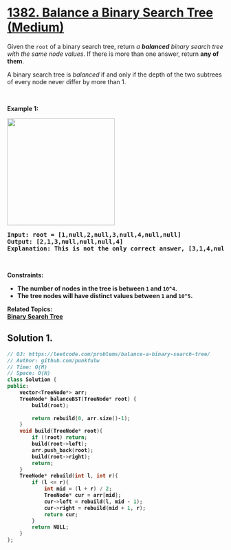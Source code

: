 # [1382. Balance a Binary Search Tree (Medium)](https://leetcode.com/problems/balance-a-binary-search-tree/)

<p>Given the <code>root</code> of a binary search tree, return <em>a <b>balanced</b> binary search tree with the same node values</em>. 
  If there is more than one answer, return <b>any of them</b>.</p>

<p>A binary search tree is <em>balanced</em> if and only if&nbsp;the depth of the two subtrees of&nbsp;every&nbsp;node never differ by more than 1.</p>

<p>&nbsp;</p>
<p><strong>Example 1:</strong></p>

<p><strong><img alt="" src="https://assets.leetcode.com/uploads/2021/08/10/balance1-tree.jpg" style="width: 250px; height: 248px;">

<pre><strong>Input:</strong> root = [1,null,2,null,3,null,4,null,null]
<strong>Output:</strong> [2,1,3,null,null,null,4]
<b>Explanation:</b> This is not the only correct answer, [3,1,4,null,2,null,null] is also correct.
</pre>

<p>&nbsp;</p>
<p><strong>Constraints:</strong></p>

<ul>
	<li>The number of nodes in the tree is between&nbsp;<code>1</code>&nbsp;and&nbsp;<code>10^4</code>.</li>
	<li>The tree nodes will have distinct values between&nbsp;<code>1</code>&nbsp;and&nbsp;<code>10^5</code>.</li>
</ul>

**Related Topics**:  
[Binary Search Tree](https://leetcode.com/tag/binary-search-tree/)

## Solution 1.

```cpp
// OJ: https://leetcode.com/problems/balance-a-binary-search-tree/
// Author: github.com/punkfulw
// Time: O(H)
// Space: O(N)
class Solution {
public:
    vector<TreeNode*> arr;
    TreeNode* balanceBST(TreeNode* root) {
        build(root);
        
        return rebuild(0, arr.size()-1);
    }
    void build(TreeNode* root){
        if (!root) return;
        build(root->left);
        arr.push_back(root);
        build(root->right);
        return;
    }
    TreeNode* rebuild(int l, int r){
        if (l <= r){
            int mid = (l + r) / 2;
            TreeNode* cur = arr[mid];
            cur->left = rebuild(l, mid - 1);
            cur->right = rebuild(mid + 1, r);
            return cur;
        }
        return NULL;
    }
};
```
